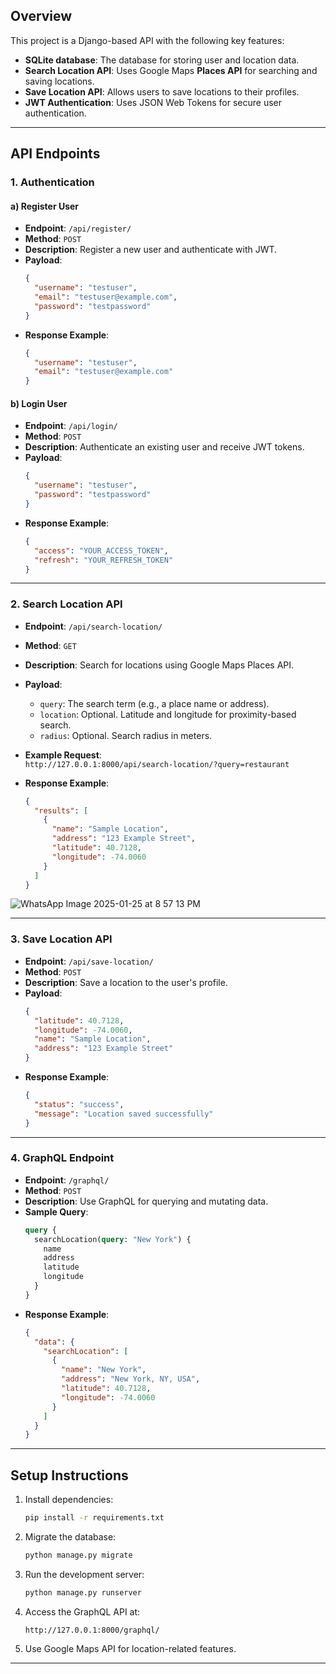 
## Overview
This project is a Django-based API with the following key features:
- **SQLite database**: The database for storing user and location data.
- **Search Location API**: Uses Google Maps **Places API** for searching and saving locations.
- **Save Location API**: Allows users to save locations to their profiles.
- **JWT Authentication**: Uses JSON Web Tokens for secure user authentication.

---

## API Endpoints

### 1. **Authentication**

#### a) **Register User**
- **Endpoint**: `/api/register/`
- **Method**: `POST`
- **Description**: Register a new user and authenticate with JWT.
- **Payload**:
    ```json
    {
      "username": "testuser",
      "email": "testuser@example.com",
      "password": "testpassword"
    }
    ```
- **Response Example**:
    ```json
    {
      "username": "testuser",
      "email": "testuser@example.com"
    }
    ```

#### b) **Login User**
- **Endpoint**: `/api/login/`
- **Method**: `POST`
- **Description**: Authenticate an existing user and receive JWT tokens.
- **Payload**:
    ```json
    {
      "username": "testuser",
      "password": "testpassword"
    }
    ```
- **Response Example**:
    ```json
    {
      "access": "YOUR_ACCESS_TOKEN",
      "refresh": "YOUR_REFRESH_TOKEN"
    }
    ```

---

### 2. **Search Location API**
- **Endpoint**: `/api/search-location/`
- **Method**: `GET`
- **Description**: Search for locations using Google Maps Places API.
- **Payload**:
    - `query`: The search term (e.g., a place name or address).
    - `location`: Optional. Latitude and longitude for proximity-based search.
    - `radius`: Optional. Search radius in meters.
- **Example Request**:  
  `http://127.0.0.1:8000/api/search-location/?query=restaurant`

- **Response Example**:
    ```json
    {
      "results": [
        {
          "name": "Sample Location",
          "address": "123 Example Street",
          "latitude": 40.7128,
          "longitude": -74.0060
        }
      ]
    }
    ```
![WhatsApp Image 2025-01-25 at 8 57 13 PM](https://github.com/user-attachments/assets/6466dff1-4193-4fec-a64b-525730eb2831)

---

### 3. **Save Location API**
- **Endpoint**: `/api/save-location/`
- **Method**: `POST`
- **Description**: Save a location to the user's profile.
- **Payload**:
    ```json
    {
      "latitude": 40.7128,
      "longitude": -74.0060,
      "name": "Sample Location",
      "address": "123 Example Street"
    }
    ```
- **Response Example**:
    ```json
    {
      "status": "success",
      "message": "Location saved successfully"
    }
    ```

---

### 4. **GraphQL Endpoint**
- **Endpoint**: `/graphql/`
- **Method**: `POST`
- **Description**: Use GraphQL for querying and mutating data.
- **Sample Query**:
    ```graphql
    query {
      searchLocation(query: "New York") {
        name
        address
        latitude
        longitude
      }
    }
    ```
- **Response Example**:
    ```json
    {
      "data": {
        "searchLocation": [
          {
            "name": "New York",
            "address": "New York, NY, USA",
            "latitude": 40.7128,
            "longitude": -74.0060
          }
        ]
      }
    }
    ```

---

## Setup Instructions

1. Install dependencies:
    ```bash
    pip install -r requirements.txt
    ```

2. Migrate the database:
    ```bash
    python manage.py migrate
    ```

3. Run the development server:
    ```bash
    python manage.py runserver
    ```

4. Access the GraphQL API at:
    ```plaintext
    http://127.0.0.1:8000/graphql/
    ```

5. Use Google Maps API for location-related features.

---
